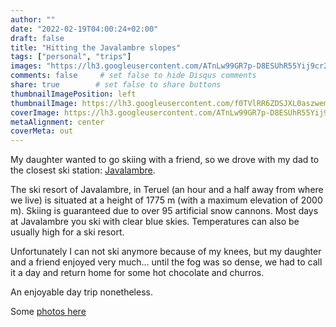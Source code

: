 ```yaml
---
author: ""
date: "2022-02-19T04:00:24+02:00"
draft: false
title: "Hitting the Javalambre slopes"
tags: ["personal", "trips"]
images: "https://lh3.googleusercontent.com/ATnLw99GR7p-D8ESUhR55Yij9cr2G19mi92VstTX0euNfHrinjjCOjtQQIVDsTJnjT7JGuvYOdmPCQkzDh6nWuFRa0mtS0Rh7buR-pERjYOIjlpaKvK0cFy_Sk4jte7Fqoe4f1u_MyI=w2400"
comments: false     # set false to hide Disqus comments
share: true        # set false to share buttons
thumbnailImagePosition: left
thumbnailImage: https://lh3.googleusercontent.com/f0TVlRR6ZDSJXL0aszwemzmUvO2KemuB6y4IrbFCWPr8xxzHt1T3BV47eXDSRU3Bd2XqLDOKGgF_THiF4olH3u_a-06wxx7t5rOlmS3F_WM2TO2I7bXd9g4XbUGZzFaKX5cHHxKYfog=w2400
coverImage: https://lh3.googleusercontent.com/ATnLw99GR7p-D8ESUhR55Yij9cr2G19mi92VstTX0euNfHrinjjCOjtQQIVDsTJnjT7JGuvYOdmPCQkzDh6nWuFRa0mtS0Rh7buR-pERjYOIjlpaKvK0cFy_Sk4jte7Fqoe4f1u_MyI=w2400
metaAlignment: center
coverMeta: out
---
```


My daughter wanted to go skiing with a friend, so we drove with my dad to the closest ski station: [Javalambre](https://www.javalambre-valdelinares.com/).

<!--more-->

The ski resort of Javalambre, in Teruel (an hour and a half away from where we live) is situated at a height of 1775 m (with a maximum elevation of 2000 m). Skiing is guaranteed due to over 95 artificial snow cannons. Most days at Javalambre you ski with clear blue skies. Temperatures can also be usually high for a ski resort.

Unfortunately I can not ski anymore because of my knees, but my daughter and a friend enjoyed very much... until the fog was so dense, we had to call it a day and return home for some hot chocolate and churros.

An enjoyable day trip nonetheless.

Some [photos here](https://photos.app.goo.gl/undPmzMqJi9FFyCeA)
